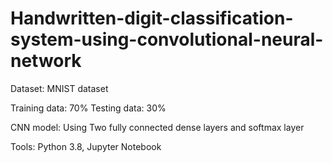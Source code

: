 # Handwritten-digit-classification-system-using-convolutional-neural-network

Dataset: MNIST dataset

Training data: 70%
Testing data: 30%


CNN model: Using Two fully connected dense layers and softmax layer

Tools: Python 3.8, Jupyter Notebook
